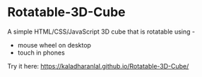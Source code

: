 # Rotatable-3D-Cube
A simple HTML/CSS/JavaScript 3D cube that is rotatable using -
* mouse wheel on desktop
* touch in phones

Try it here: https://kaladharanlal.github.io/Rotatable-3D-Cube/
